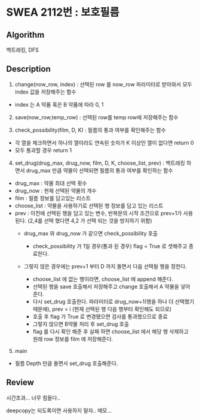 # SWEA 2112번 : 보호필름

## Algorithm

백트래킹, DFS

## Description

1. change(now_row, index) : 선택된 row 를 now_row 파라미터로 받아와서 모두 index 값을 저장해주는 함수
  + index 는 A 약품 혹은 B 약품에 따라 0, 1
  
2. save(now_row,temp_row) : 선택된 row를 temp row에 저장해주는 함수

3. check_possibility(film, D, K) : 필름의 통과 여부를 확인해주는 함수
  + 각 열을 체크하면서 하나의 열이라도 연속된 숫자가 K 이상인 열이 없다면 return 0
  + 모두 통과할 경우 return 1

4. set_drug(drug_max, drug_now, film, D, K, choose_list, prev) : 백트래킹 하면서 drug_max 만큼 약물이 선택되면 필름의 통과 여부를 확인하는 함수

+ drug_max : 약물 최대 선택 횟수
+ drug_now : 현재 선택된 약물의 개수
+ film : 필름 정보를 담고있는 리스트
+ choose_list : 약물을 사용하기로 선택된 행 정보를 담고 있는 리스트
+ prev : 이전에 선택된 행을 담고 있는 변수, 반복문의 시작 조건으로 prev+1가 사용된다. (2,4를 선택 했다면 4,2 가 선택 되는 것을 방지하기 위함)
  + drug_max 와 drug_now 가 같으면 check_possibility 호출
    + check_possibility 가 1일 경우(통과 된 경우) flag = True 로 셋해주고 종료한다.
    
  + 그렇지 않은 경우에는 prev+1 부터 D 까지 돌면서 다음 선택될 행을 정한다.
    + choose_list 에 없는 행이라면, choose_list 에 append 해준다.
    + 선택된 행을 save 호출해서 저장해주고 change 호출해서 A 약물을 넣어준다.
    + 다시 set_drug 호출한다. 파라미터로 drug_now+1(행을 하나 더 선택했기 때문에), prev = i (현재 선택된 행 다음 행부터 확인해도 되므로)
    + 호출 후 flag 가 True 로 변경됐으면 검사를 통과했으므로 종료
    + 그렇지 않으면 B약물 처리 후 set_drug 호출
    + flag 를 다시 확인 해준 후 실패 하면 choose_list 에서 해당 행 삭제하고 원래 row 정보를 film 에 저장해준다.
5. main
+ 필름 Depth 만큼 돌면서 set_drug 호출해준다.

## Review
시간초과... 너무 힘들다..

deepcopy는 되도록이면 사용하지 말자.. 메모...
